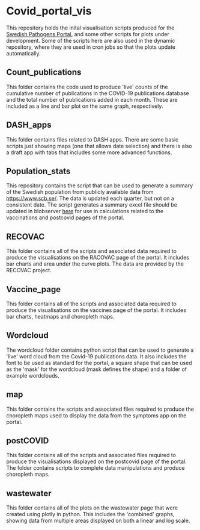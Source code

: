 # Covid_portal_vis

This repository holds the inital visualisation scripts produced for the [Swedish Pathogens Portal](https://pathogens.se), and some other scripts for plots under development. Some of the scripts here are also used in the dynamic repository, where they are used in cron jobs so that the plots update automatically.

## Count_publications

This folder contains the code used to produce 'live' counts of the cumulative number of publications in the COVID-19 publications database and the total number of publications added in each month. These are included as a line and bar plot on the same graph, respectively. 

## DASH_apps

This folder contains files related to DASH apps. There are some basic scripts just showing maps (one that allows date selection) and there is also a draft app with tabs that includes some more advanced functions.

## Population_stats

This repository contains the script that can be used to generate a summary of the Swedish population from publicly available data from https://www.scb.se/. The data is updated each quarter, but not on a consistent date. The script generates a summary excel file should be updated in blobserver [here](https://blobserver.dc.scilifelab.se/blob/SCB_pop_data.xlsx/info) for use in calculations related to the vaccinations and postcovid pages of the portal.

## RECOVAC

This folder contains all of the scripts and associated data required to produce the visualisations on the RACOVAC page of the portal. It includes bar charts and area under the curve plots. The data are provided by the RECOVAC project.

## Vaccine_page

This folder contains all of the scripts and associated data required to produce the visualisations on the vaccines page of the portal. It includes bar charts, heatmaps and choropleth maps. 

## Wordcloud

The wordcloud folder contains python script that can be used to generate a 'live' word cloud from the Covid-19 publications data. It also includes the font to be used as standard for the portal, a square shape that can be used as the 'mask' for the wordcloud (mask defines the shape) and a folder of example wordclouds. 

## map

This folder contains the scripts and associated files required to produce the choropleth maps used to display  the data from the symptoms app on the portal.

## postCOVID

This folder contains all of the scripts and associated files required to produce the visualisations displayed on the postcovid page of the portal. The folder contains scripts to complete data manipulations and produce choropleth maps.

## wastewater

This folder contains all of the plots on the wastewater page that were created using plotly in python. This includes the 'combined' graphs, showing data from multiple areas displayed on both a linear and log scale.
